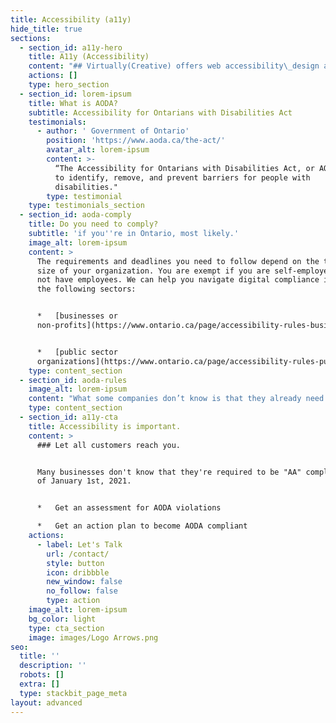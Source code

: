 ```yaml
---
title: Accessibility (a11y)
hide_title: true
sections:
  - section_id: a11y-hero
    title: A11y (Accessibility)
    content: "## Virtually(Creative) offers web accessibility\_design and development focused on using inclusive design patterns with AODA compliance.\n\nBy January 1, 2021, all public websites and web content posted after 2012 will need to be AODA “AA” compliant\\*. With hefty\_penalties for a non-compliant site,\_build a new web presence using Inclusive design principles so that compliance with AODA is resolved naturally, not simply a technical pass with tooling.\n\n*   What is \"AODA\"?\n*   Do I need to comply?\n"
    actions: []
    type: hero_section
  - section_id: lorem-ipsum
    title: What is AODA?
    subtitle: Accessibility for Ontarians with Disabilities Act
    testimonials:
      - author: ' Government of Ontario'
        position: 'https://www.aoda.ca/the-act/'
        avatar_alt: lorem-ipsum
        content: >-
          “The Accessibility for Ontarians with Disabilities Act, or AODA , aims
          to identify, remove, and prevent barriers for people with
          disabilities."
        type: testimonial
    type: testimonials_section
  - section_id: aoda-comply
    title: Do you need to comply?
    subtitle: 'if you''re in Ontario, most likely.'
    image_alt: lorem-ipsum
    content: >
      The requirements and deadlines you need to follow depend on the type and
      size of your organization. You are exempt if you are self-employed and do
      not have employees. We can help you navigate digital compliance issues for
      the following sectors:


      *   [businesses or
      non-profits](https://www.ontario.ca/page/accessibility-rules-businesses-and-non-profits)


      *   [public sector
      organizations](https://www.ontario.ca/page/accessibility-rules-public-sector-organizations)
    type: content_section
  - section_id: aoda-rules
    image_alt: lorem-ipsum
    content: "What some companies don’t know is that they already need to be compliant! Don’t get caught with a beautiful website, but it’s not accessible to a majority of Ontarians.\n\n*   **Beginning January 1, 2014**: new public websites, significantly refreshed websites and any web content posted after January 1, 2012, must\_*meet\_Web Content Accessibility Guidelines (WCAG)\_2.0 Level A\n    *\n\n*   **Beginning January 1, 2021:**\_all public websites and web content posted after January 1, 2012, must\_*meet\_WCAG\_2.0 Level AA*\_other than criteria 1.2.4 (live captions) and 1.2.5 (pre-recorded audio descriptions)\n\n\\* “Accessibility rules for businesses and non-profits” (Source:\_<https://www.ontario.ca/page/accessibility-rules-businesses-and-non-profits>)\n"
    type: content_section
  - section_id: a11y-cta
    title: Accessibility is important.
    content: >
      ### Let all customers reach you.


      Many businesses don't know that they're required to be "AA" compliant as
      of January 1st, 2021.


      *   Get an assessment for AODA violations

      *   Get an action plan to become AODA compliant
    actions:
      - label: Let's Talk
        url: /contact/
        style: button
        icon: dribbble
        new_window: false
        no_follow: false
        type: action
    image_alt: lorem-ipsum
    bg_color: light
    type: cta_section
    image: images/Logo Arrows.png
seo:
  title: ''
  description: ''
  robots: []
  extra: []
  type: stackbit_page_meta
layout: advanced
---
```

